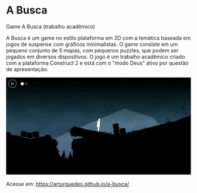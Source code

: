 # A Busca
Game A Busca (trabalho acadêmico)

A Busca é um game no estilo plataforma em 2D com a temática baseada em jogos de suspense com gráficos minimalistas. O game consiste em um pequeno conjunto de 5 mapas, com pequenos puzzles, que podem ser jogados em diversos dispositivos.
O jogo é um trabalho acadêmico criado com a plataforma Construct 2 e está com o "modo Deus" ativo por questão de apresentação.

![captura de tela](/images/screen.gif)

Acesse em:
https://arturguedes.github.io/a-busca/
